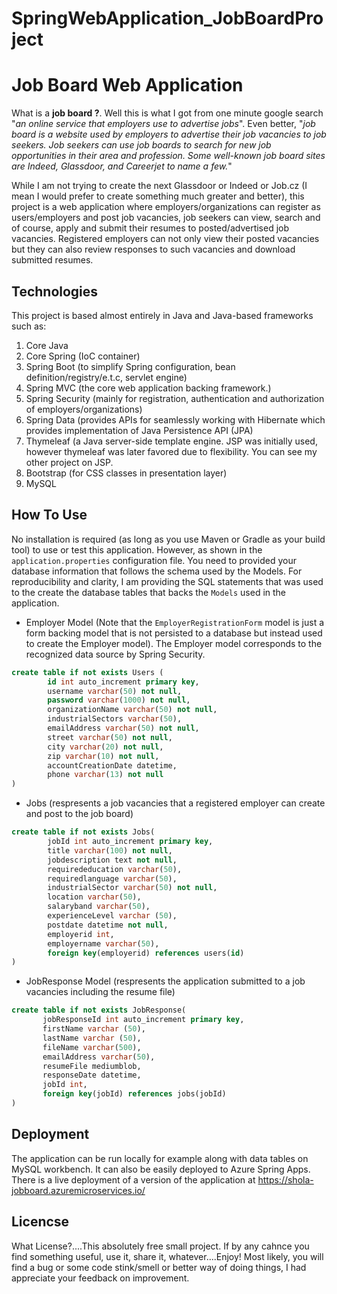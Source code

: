 # SpringWebApplication_JobBoardProject
# Job Board Web Application
What is a **job board ?**. Well this is what I got from one minute google search "_an online service that employers use to advertise jobs_". Even better, "_job board is a website used 
by employers to advertise their job vacancies to job seekers. Job seekers can use job boards to search for new job opportunities in their area and profession. 
Some well-known job board sites are Indeed, Glassdoor, and Careerjet to name a few._"

While I am not trying to create the next Glassdoor or Indeed or Job.cz (I mean I would
prefer to create something much greater and better), this project is a web application where employers/organizations can register as users/employers and post job vacancies, job seekers can view, search and of course, apply and submit their resumes to posted/advertised job vacancies. Registered employers can not only view their posted vacancies but they can also review responses to such vacancies and download submitted resumes.


## Technologies

This project is based almost entirely in Java and Java-based frameworks such as:
1. Core Java
2. Core Spring (IoC container)
3. Spring Boot (to simplify Spring configuration, bean definition/registry/e.t.c, servlet engine)
4. Spring MVC (the core web application backing framework.)
5. Spring Security (mainly for registration, authentication and authorization of employers/organizations)
6. Spring Data (provides APIs for seamlessly working with Hibernate which provides implementation of Java Persistence API (JPA)
7. Thymeleaf (a Java server-side template engine. JSP was initially used, however thymeleaf was later favored due to flexibility. You can see my other project on JSP.
8. Bootstrap (for CSS classes in presentation layer)
9. MySQL 

## How To Use

No installation is required (as long as you use Maven or Gradle as your build tool) to use or test this application. However, as shown in the `application.properties` configuration file. You need to provided your database information that follows the schema used by the Models. For reproducibility and clarity, I am providing the SQL statements that was used to the create the database tables that backs the  `Models` used in the application. 
- Employer Model (Note that the `EmployerRegistrationForm` model is just a form backing model that is not persisted to a database but instead used to create the Employer model). The Employer model corresponds to the recognized data source by Spring Security. 
```SQL
create table if not exists Users (
        id int auto_increment primary key,
        username varchar(50) not null,
        password varchar(1000) not null,
        organizationName varchar(50) not null,
        industrialSectors varchar(50),
        emailAddress varchar(50) not null,
        street varchar(50) not null,
        city varchar(20) not null,
        zip varchar(10) not null,
        accountCreationDate datetime,
        phone varchar(13) not null
)
```

- Jobs (respresents a job vacancies that a registered employer can create and post to the job board)
```SQL
create table if not exists Jobs(
        jobId int auto_increment primary key,
        title varchar(100) not null,
        jobdescription text not null,
        requirededucation varchar(50),
        requiredlanguage varchar(50),
        industrialSector varchar(50) not null,
        location varchar(50),
        salaryband varchar(50),
        experienceLevel varchar (50),
        postdate datetime not null,
        employerid int,
        employername varchar(50),
        foreign key(employerid) references users(id)
)
```

- JobResponse Model (respresents the application submitted to a job vacancies including the resume file)
```SQL
create table if not exists JobResponse(
       jobResponseId int auto_increment primary key,
       firstName varchar (50),
       lastName varchar (50),
       fileName varchar(500),
       emailAddress varchar(50),
       resumeFile mediumblob,
       responseDate datetime,
       jobId int,
       foreign key(jobId) references jobs(jobId) 
)
```

## Deployment

The application can be run locally for example along with data tables on MySQL workbench. It can also be easily deployed to Azure Spring Apps. There is a live deployment of a version of the application at https://shola-jobboard.azuremicroservices.io/

## Licencse

What License?....This absolutely free small project. If by any cahnce you find something useful, use it, share it, whatever....Enjoy! Most likely, you will find a bug or some code stink/smell or better way of doing things, I had appreciate your feedback on improvement.








